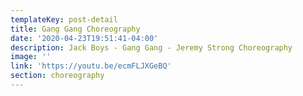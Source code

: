 ```yaml
---
templateKey: post-detail
title: Gang Gang Choreography
date: '2020-04-23T19:51:41-04:00'
description: Jack Boys - Gang Gang - Jeremy Strong Choreography
image: ''
link: 'https://youtu.be/ecmFLJXGeBQ'
section: choreography
---
```


